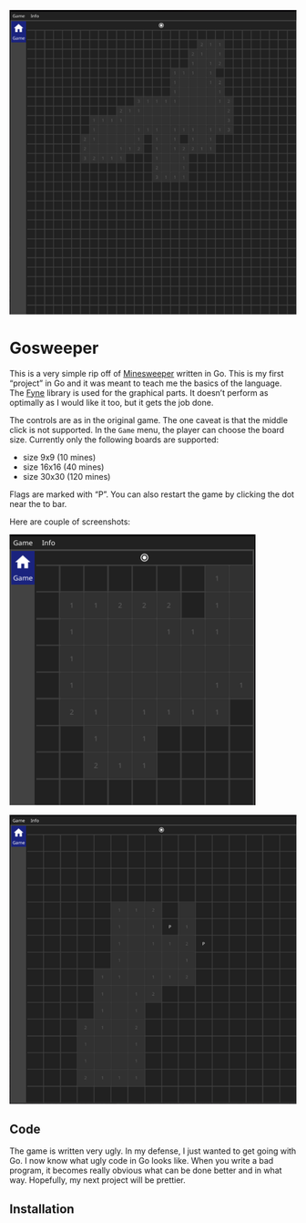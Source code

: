 ![img](./res/big.png)


# Gosweeper

This is a very simple rip off of [Minesweeper](https://en.wikipedia.org/wiki/Minesweeper_(video_game)) written in Go. This is my first &ldquo;project&rdquo; in Go and it was meant to teach me the basics of the language. The [Fyne](https://github.com/fyne-io/fyne) library is used for the graphical parts. It doesn&rsquo;t perform as optimally as I would like it too, but it gets the job done.



The controls are as in the original game. The one caveat is that the middle click is not supported. In the `Game` menu, the player can choose the board size. Currently only the following boards are supported:

-   size 9x9 (10 mines)
-   size 16x16 (40 mines)
-   size 30x30 (120 mines)

Flags are marked with &ldquo;P&rdquo;. You can also restart the game by clicking the dot near the to bar.



Here are couple of screenshots:

![img](./res/small.png)

![img](./res/medium.png)


## Code

The game is written very ugly. In my defense, I just wanted to get going with Go. I now know what ugly code in Go looks like. When you write a bad program, it becomes really obvious what can be done better and in what way. Hopefully, my next project will be prettier.


## Installation
